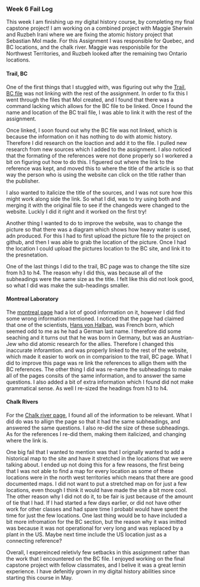 ### Week 6 Fail Log
This week I am finishing up my digital history course, by completing my final capstone project!
I am working on a combined project with Maggie Sherwin and Ruzbeh Irani where we are fixing the atomic history project that Sebastian Mol made. For this Assignment I was responsible for Quebec, and BC locations, and the chalk river. Maggie was responisbile for the Northwest Territories, and Ruzbeh looked after the remaining two Ontario locations.  
#### Trail, BC
One of the first things that I stuggled with, was figuring out why the [Trail, BC file](https://maggiesherwin.github.io/daea/sites/cominco.html) was not linking with the rest of the assignment. In order to fix this I went through the files that Mol created, and I found that there was a command lacking which allows for the BC file to be linked. Once I found the name and location of the BC trail file, I was able to link it with the rest of the assignment. 

Once linked, I soon found out why the BC file was not linked, which is because the information on it has nothing to do with atomic history. Therefore I did research on the loaction and add it to the file. I pulled new research from new sources which I added to the assignment. I also noticed that the formating of the references were not done properly so I workered a bit on figuring out how to do this. I figuered out where the link to the reference was kept, and moved this to where the title of the article is so that way the person who is using the website can click on the title rather than the publisher. 

I also wanted to italicize the title of the sources, and I was not sure how this might work along side the link. So what I did, was to try using both and merging it with the original file to see if the changeds were changed to the website. Luckly I did it right and it worked on the first try!

Another thing I wanted to do to improve the website, was to change the picture so that there was a diagram which shows how heavy water is used, adn produced. For this I had to first upload the picture file to the project on github, and then I was able to grab the location of the picture. Once I had the location I could upload the pictures location to the BC site, and link it to the presnetation. 

One of the last things I did to the trail, BC page was to change the tilte size from h3 to h4. The reason why I did this, was because all of the subheadings were the same size as the title. I felt like this did not look good, so what I did was make the sub-headings smaller.

#### Montreal Laboratory
The [montreal page](https://maggiesherwin.github.io/daea/sites/montreal-laboratory.html) had a lot of good information on it, however I did find some wrong information mentioned. I noticed that the page had claimed that one of the scientists, [Hans von Halban](https://en.wikipedia.org/wiki/Hans_von_Halban), was French born, which seemed odd to me as he had a German last name. I therefore did some seaching and it turns out that he was born in Germany, but was an Austrian- Jew who did atomic research for the allies. Therefore I changed this inaccurate inforamtion. and was properly linked to the rest of the website, which made it easier to work on in comparision to the trail, BC page. What I did to improve this page was re link the references to allign them with the BC references.  The other thing I did was re-name the subheadings to make all of the pages consits of the same information, and to answer the same questions. I also added a bit of extra information which I found did not make grammatical sense. As well I re-sized the headings from h3 to h4. 


#### Chalk Rivers
For the [Chalk river page](https://maggiesherwin.github.io/daea/sites/chalk-river-labs.html), I found all of the information to be relevant. What I did do was to allign the page so that it had the same subheadings, and answered the same questions. I also re-did the size of these subheadings. As for the references I re-did them, making them italicized, and changing where the link is. 

One big fail that I wanted to mention was that I orignally wanted to add a historical map to the site and have it stretched in the locations that we were talking about. I ended up not doing this for a few reasons, the first being that I was not able to find a map for every location as some of these locations were in the north west territories which means that there are good documented maps. I did not want to put a stretched map on for just a few locations, even though I think it would have made the site a bit more cool. The other reason why I did not do it, to be fair is just because of the amount of tie that I had. If I had started a few days earlier, or did not have other work for other classes and had spare time I probabl would have spent the time for just the few locations. One last thing would be to have included a bit more infromation for the BC section, but the reason why it was imitted was because it was not operational for very long and was replaced by a plant in the US. Maybe next time include the US location just as a connecting reference? 

Overall, I expereinced reletivly few setbacks in this assignment rather than the work that I encountered on the BC file. I enjoyed working on the final capstone project with fellow classmates, and I belive it was a great lernin experience. I have defenitly grown in my digital history abilities since starting this course in May. 
